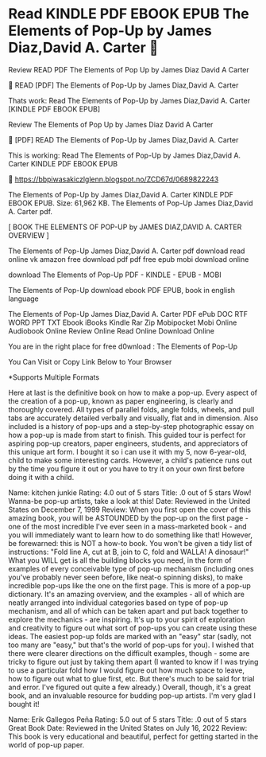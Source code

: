 # Read KINDLE PDF EBOOK EPUB The Elements of Pop-Up by James Diaz,David A. Carter 💚
Review READ PDF The Elements of Pop Up by James Diaz David A Carter

📃 READ [PDF] The Elements of Pop-Up by James Diaz,David A. Carter

Thats work: Read The Elements of Pop-Up by James Diaz,David A. Carter [KINDLE PDF EBOOK EPUB]


Review The Elements of Pop Up by James Diaz David A Carter

💚 [PDF] READ The Elements of Pop-Up by James Diaz,David A. Carter

This is working: Read The Elements of Pop-Up by James Diaz,David A. Carter KINDLE PDF EBOOK EPUB



📣 https://bbpiwasakiczlglenn.blogspot.no/ZCD67d/0689822243



The Elements of Pop-Up by James Diaz,David A. Carter KINDLE PDF EBOOK EPUB. Size: 61,962 KB. The Elements of Pop-Up James Diaz,David A. Carter pdf.

[ BOOK THE ELEMENTS OF POP-UP by JAMES DIAZ,DAVID A. CARTER OVERVIEW ]

The Elements of Pop-Up James Diaz,David A. Carter pdf download read online vk amazon free download pdf pdf free epub mobi download online

download The Elements of Pop-Up PDF - KINDLE - EPUB - MOBI

The Elements of Pop-Up download ebook PDF EPUB, book in english language

The Elements of Pop-Up James Diaz,David A. Carter PDF ePub DOC RTF WORD PPT TXT Ebook iBooks Kindle Rar Zip Mobipocket Mobi Online Audiobook Online Review Online Read Online Download Online

You are in the right place for free d0wnload : The Elements of Pop-Up

You Can Visit or Copy Link Below to Your Browser

*Supports Multiple Formats

Here at last is the definitive book on how to make a pop-up. Every aspect of the creation of a pop-up, known as paper engineering, is clearly and thoroughly covered. All types of parallel folds, angle folds, wheels, and pull tabs are accurately detailed verbally and visually, flat and in dimension. Also included is a history of pop-ups and a step-by-step photographic essay on how a pop-up is made from start to finish. This guided tour is perfect for aspiring pop-up creators, paper engineers, students, and appreciators of this unique art form.
I bought it so i can use it with my 5, now 6-year-old, child to make some interesting cards. However, a child's patience runs out by the time you figure it out or you have to try it on your own first before doing it with a child.

Name: kitchen junkie
Rating: 4.0 out of 5 stars
Title: .0 out of 5 stars Wow! Wanna-be pop-up artists, take a look at this!
Date: Reviewed in the United States on December 7, 1999
Review: When you first open the cover of this amazing book, you will be ASTOUNDED by the pop-up on the first page - one of the most incredible I've ever seen in a mass-marketed book - and you will immediately want to learn how to do something like that! However, be forewarned: this is NOT a how-to book. You won't be given a tidy list of instructions: "Fold line A, cut at B, join to C, fold and WALLA! A dinosaur!" What you WILL get is all the building blocks you need, in the form of examples of every conceivable type of pop-up mechanism (including ones you've probably never seen before, like neat-o spinning disks), to make incredible pop-ups like the one on the first page. This is more of a pop-up dictionary. It's an amazing overview, and the examples - all of which are neatly arranged into individual categories based on type of pop-up mechanism, and all of which can be taken apart and put back together to explore the mechanics - are inspiring. It's up to your spirit of exploration and creativity to figure out what sort of pop-ups you can create using these ideas. The easiest pop-up folds are marked with an "easy" star (sadly, not too many are "easy," but that's the world of pop-ups for you). I wished that there were clearer directions on the difficult examples, though - some are tricky to figure out just by taking them apart (I wanted to know if I was trying to use a particular fold how I would figure out how much space to leave, how to figure out what to glue first, etc. But there's much to be said for trial and error. I've figured out quite a few already.) Overall, though, it's a great book, and an invaluable resource for budding pop-up artists. I'm very glad I bought it!

Name: Erik Gallegos Peña
Rating: 5.0 out of 5 stars
Title: .0 out of 5 stars Great Book
Date: Reviewed in the United States on July 16, 2022
Review: This book is very educational and beautiful, perfect for getting started in the world of pop-up paper.
